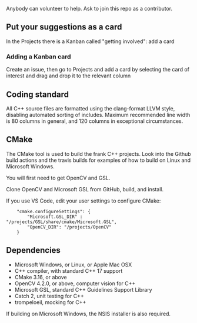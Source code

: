 Anybody can volunteer to help.
Ask to join this repo as a contributor.

## Put your suggestions as a card
In the Projects there is a Kanban called "getting involved": add a card

### Adding a Kanban card
Create an issue, then go to Projects and add a card by selecting the card of interest and drag and drop it to the relevant column

## Coding standard
All C++ source files are formatted using the clang-format LLVM style,
disabling automated sorting of includes.
Maximum recommended line width is 80 columns in general,
and 120 columns in exceptional circumstances.

## CMake
The CMake tool is used to build the frank C++ projects.
Look into the Github build actions and the travis builds for examples of how to build on Linux and Microsoft Windows.

You will first need to get OpenCV and GSL.

Clone OpenCV and Microsoft GSL from GitHub, build, and install.

If you use VS Code, edit your user settings to configure CMake:
```
    "cmake.configureSettings": {
        "Microsoft.GSL_DIR" : "/projects/GSL/share/cmake/Microsoft.GSL",
        "OpenCV_DIR": "/projects/OpenCV"
    }
```

## Dependencies
* Microsoft Windows, or Linux, or Apple Mac OSX
* C++ compiler, with standard C++ 17 support
* CMake 3.16, or above
* OpenCV 4.2.0, or above, computer vision for C++
* Microsoft GSL, standard C++ Guidelines Support Library
* Catch 2, unit testing for C++
* trompeloeil, mocking for C++

If building on Microsoft Windows, the NSIS installer is also required.
